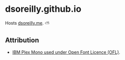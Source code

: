 # dsoreilly.github.io

Hosts [dsoreilly.me](https://dsoreilly.me). ⛅️

## Attribution

- [IBM Plex Mono used under Open Font Licence (OFL)](https://fonts.google.com/specimen/IBM+Plex+Mono/license).
